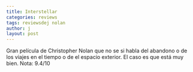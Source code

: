 ```yaml
---
title: Interstellar
categories: reviews
tags: reviewsdej nolan
author: j
layout: post
---
```


Gran película de Christopher Nolan que no se si habla del abandono o de los viajes en el tiempo o de el espacio exterior. El caso es que está muy bien.
Nota: 9.4/10
